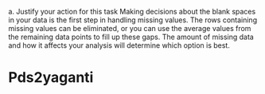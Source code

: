 a. Justify your action for this task
Making decisions about the blank spaces in your data is the first step in handling missing values. The rows containing missing values can be eliminated, or you can use the average values from the remaining data points to fill up these gaps. The amount of missing data and how it affects your analysis will determine which option is best.


# Pds2yaganti
